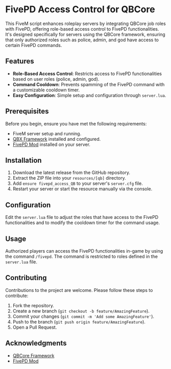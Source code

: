 # FivePD Access Control for QBCore

This FiveM script enhances roleplay servers by integrating QBCore job roles with FivePD, offering role-based access control to FivePD functionalities. It's designed specifically for servers using the QBCore framework, ensuring that only authorized roles such as police, admin, and god have access to certain FivePD commands.

## Features

- **Role-Based Access Control**: Restricts access to FivePD functionalities based on user roles (police, admin, god).
- **Command Cooldown**: Prevents spamming of the FivePD command with a customizable cooldown timer.
- **Easy Configuration**: Simple setup and configuration through `server.lua`.

## Prerequisites

Before you begin, ensure you have met the following requirements:
- FiveM server setup and running.
- [QBX Framework](https://github.com/Qbox-project/) installed and configured.
- [FivePD Mod](https://gtapolicemods.com/index.php?/files/file/818-fivepd/) installed on your server.

## Installation

1. Download the latest release from the GitHub repository.
2. Extract the ZIP file into your `resources/[qb]` directory.
3. Add `ensure fivepd_access_QB` to your server's `server.cfg` file.
4. Restart your server or start the resource manually via the console.

## Configuration

Edit the `server.lua` file to adjust the roles that have access to the FivePD functionalities and to modify the cooldown timer for the command usage.

## Usage

Authorized players can access the FivePD functionalities in-game by using the command `/fivepd`. The command is restricted to roles defined in the `server.lua` file.

## Contributing

Contributions to the project are welcome. Please follow these steps to contribute:

1. Fork the repository.
2. Create a new branch (`git checkout -b feature/AmazingFeature`).
3. Commit your changes (`git commit -m 'Add some AmazingFeature'`).
4. Push to the branch (`git push origin feature/AmazingFeature`).
5. Open a Pull Request.

## Acknowledgments

- [QBCore Framework](https://github.com/qbcore-framework)
- [FivePD Mod](https://gtapolicemods.com/index.php?/files/file/818-fivepd/)


